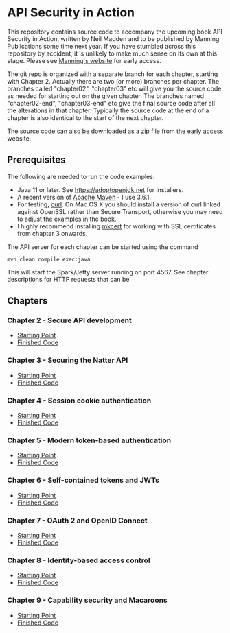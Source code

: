# API Security in Action

This repository contains source code to accompany the upcoming book
API Security in Action, written by Neil Madden and to be published by
Manning Publications some time next year. If you have stumbled across
this repository by accident, it is unlikely to make much sense on its
own at this stage. Please see [Manning's website](https://www.manning.com/books/api-security-in-action?a_aid=api_security_in_action&a_bid=6806e3b6)
for early access.

The git repo is organized with a separate branch for each chapter,
starting with Chapter 2. Actually there are two (or more) branches
per chapter. The branches called "chapter02", "chapter03" etc will
give you the source code as needed for starting out on the given chapter.
The branches named "chapter02-end", "chapter03-end" etc give the
final source code after all the alterations in that chapter. Typically
the source code at the end of a chapter is also identical to the start
of the next chapter.

The source code can also be downloaded as a zip file from the early
access website.

## Prerequisites

The following are needed to run the code examples:

 - Java 11 or later. See https://adoptopenjdk.net for installers.
 - A recent version of [Apache Maven](https://maven.apache.org) - I use 3.6.1.
 - For testing, [curl](https://curl.haxx.se). On Mac OS X you should install
 a version of curl linked against OpenSSL rather than Secure Transport, otherwise
 you may need to adjust the examples in the book.
 - I highly recommend installing [mkcert](https://github.com/FiloSottile/mkcert)
 for working with SSL certificates from chapter 3 onwards.

The API server for each chapter can be started using the command

    mvn clean compile exec:java

This will start the Spark/Jetty server running on port 4567. See chapter
descriptions for HTTP requests that can be

## Chapters

### Chapter 2 - Secure API development

 - [Starting Point](https://github.com/NeilMadden/apisecurityinaction/tree/chapter02)
 - [Finished Code](https://github.com/NeilMadden/apisecurityinaction/tree/chapter02-end)

### Chapter 3 - Securing the Natter API

 - [Starting Point](https://github.com/NeilMadden/apisecurityinaction/tree/chapter03)
 - [Finished Code](https://github.com/NeilMadden/apisecurityinaction/tree/chapter03-end)

### Chapter 4 - Session cookie authentication

 - [Starting Point](https://github.com/NeilMadden/apisecurityinaction/tree/chapter04)
 - [Finished Code](https://github.com/NeilMadden/apisecurityinaction/tree/chapter04-end)

### Chapter 5 - Modern token-based authentication

 - [Starting Point](https://github.com/NeilMadden/apisecurityinaction/tree/chapter05)
 - [Finished Code](https://github.com/NeilMadden/apisecurityinaction/tree/chapter05-end)

### Chapter 6 - Self-contained tokens and JWTs

 - [Starting Point](https://github.com/NeilMadden/apisecurityinaction/tree/chapter06)
 - [Finished Code](https://github.com/NeilMadden/apisecurityinaction/tree/chapter06-end)

### Chapter 7 - OAuth 2 and OpenID Connect

 - [Starting Point](https://github.com/NeilMadden/apisecurityinaction/tree/chapter07)
 - [Finished Code](https://github.com/NeilMadden/apisecurityinaction/tree/chapter07-end)

### Chapter 8 - Identity-based access control

 - [Starting Point](https://github.com/NeilMadden/apisecurityinaction/tree/chapter08)
 - [Finished Code](https://github.com/NeilMadden/apisecurityinaction/tree/chapter08-end)

### Chapter 9 - Capability security and Macaroons

 - [Starting Point](https://github.com/NeilMadden/apisecurityinaction/tree/chapter09)
 - [Finished Code](https://github.com/NeilMadden/apisecurityinaction/tree/chapter09-end)
